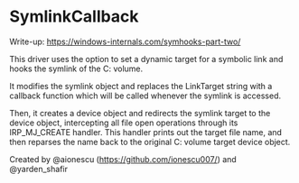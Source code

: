 # SymlinkCallback

Write-up: https://windows-internals.com/symhooks-part-two/

This driver uses the option to set a dynamic target for a symbolic link and hooks the symlink of the C: volume.

It modifies the symlink object and replaces the LinkTarget string with a callback function which will be called whenever the symlink is accessed.

Then, it creates a device object and redirects the symlink target to the device object, intercepting all file open operations through its IRP_MJ_CREATE handler. This handler prints out the target file name, and then reparses the name back to the original C: volume target device object.

Created by @aionescu (https://github.com/ionescu007/) and @yarden_shafir

